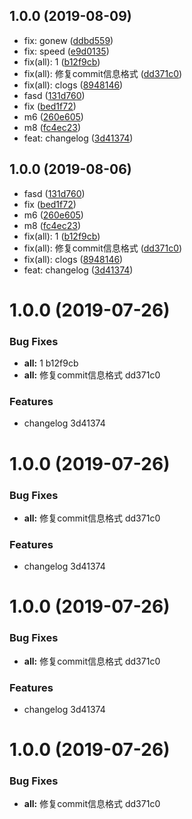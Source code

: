 ## 1.0.0 (2019-08-09)

* fix: gonew ([ddbd559](https://github.com/archerone/webpack4mpat/commit/ddbd559))
* fix: speed ([e9d0135](https://github.com/archerone/webpack4mpat/commit/e9d0135))
* fix(all): 1 ([b12f9cb](https://github.com/archerone/webpack4mpat/commit/b12f9cb))
* fix(all): 修复commit信息格式 ([dd371c0](https://github.com/archerone/webpack4mpat/commit/dd371c0))
* fix(all): clogs ([8948146](https://github.com/archerone/webpack4mpat/commit/8948146))
* fasd ([131d760](https://github.com/archerone/webpack4mpat/commit/131d760))
* fix ([bed1f72](https://github.com/archerone/webpack4mpat/commit/bed1f72))
* m6 ([260e605](https://github.com/archerone/webpack4mpat/commit/260e605))
* m8 ([fc4ec23](https://github.com/archerone/webpack4mpat/commit/fc4ec23))
* feat: changelog ([3d41374](https://github.com/archerone/webpack4mpat/commit/3d41374))



## 1.0.0 (2019-08-06)

* fasd ([131d760](https://github.com/archerone/webpack4mpat/commit/131d760))
* fix ([bed1f72](https://github.com/archerone/webpack4mpat/commit/bed1f72))
* m6 ([260e605](https://github.com/archerone/webpack4mpat/commit/260e605))
* m8 ([fc4ec23](https://github.com/archerone/webpack4mpat/commit/fc4ec23))
* fix(all): 1 ([b12f9cb](https://github.com/archerone/webpack4mpat/commit/b12f9cb))
* fix(all): 修复commit信息格式 ([dd371c0](https://github.com/archerone/webpack4mpat/commit/dd371c0))
* fix(all): clogs ([8948146](https://github.com/archerone/webpack4mpat/commit/8948146))
* feat: changelog ([3d41374](https://github.com/archerone/webpack4mpat/commit/3d41374))



# 1.0.0 (2019-07-26)


### Bug Fixes

* **all:** 1 b12f9cb
* **all:** 修复commit信息格式 dd371c0


### Features

* changelog 3d41374



# 1.0.0 (2019-07-26)


### Bug Fixes

* **all:** 修复commit信息格式 dd371c0


### Features

* changelog 3d41374



# 1.0.0 (2019-07-26)


### Bug Fixes

* **all:** 修复commit信息格式 dd371c0


### Features

* changelog 3d41374



# 1.0.0 (2019-07-26)


### Bug Fixes

* **all:** 修复commit信息格式 dd371c0



